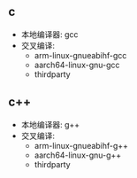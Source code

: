 ## c

- 本地编译器: gcc
- 交叉编译:
  - arm-linux-gnueabihf-gcc
  - aarch64-linux-gnu-gcc
  - thirdparty

## c++
- 本地编译器: g++
- 交叉编译:
  - arm-linux-gnueabihf-g++
  - aarch64-linux-gnu-g++
  - thirdparty
